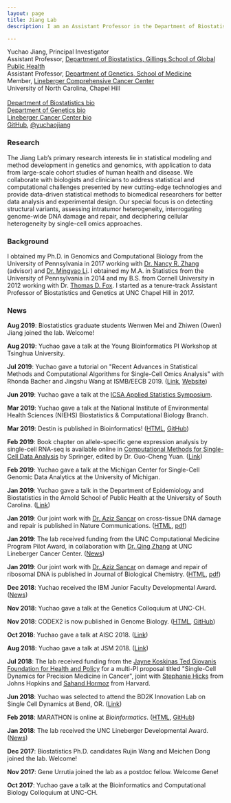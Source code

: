 ```yaml
---
layout: page
title: Jiang Lab
description: I am an Assistant Professor in the Department of Biostatistics and the Department of Genetics at the University of North Carolina, Chapel Hill.

---
```


<div class="container">
    <div class="row-fluid">
            Yuchao Jiang, Principal Investigator<br/>
            Assistant Professor, <a href="http://sph.unc.edu/bios/biostatistics/">Department of Biostatistics, Gillings School of Global Public Health</a><br/>
            Assistant Professor, <a href="http://www.med.unc.edu/genetics/">Department of Genetics, School of Medicine</a><br/>
            Member, <a href="https://unclineberger.org/">Lineberger Comprehensive Cancer Center</a><br/>
            University of North Carolina, Chapel Hill <br/><br/>
    </div>
</div>

<div class="container">
    <div class="row-fluid">
            <a href="http://sph.unc.edu/adv_profile/yuchao-jiang-phd/">Department of Biostatistics bio</a><br/>
            <a href="https://www.med.unc.edu/genetics/people/joint-secondary-faculty/yuchao-jiang-phd">Department of Genetics bio</a><br/>
            <a href="http://unclineberger.org/people/profiles/yuchao-jiang">Lineberger Cancer Center bio</a><br/>
            <a href="https://github.com/yuchaojiang">GitHub</a>,
            <a href="https://twitter.com/yuchaojiang">@yuchaojiang</a><br/>
    </div>
</div>

### Research

The Jiang Lab’s primary research interests lie in statistical modeling and method development in genetics and genomics, with application to data from large-scale cohort studies of human health and disease. We collaborate with biologists and clinicians to address statistical and computational challenges presented by new cutting-edge technologies and provide data-driven statistical methods to biomedical researchers for better data analysis and experimental design. Our special focus is on detecting structural variants, assessing intratumor heterogeneity, interrogating genome-wide DNA damage and repair, and deciphering cellular heterogeneity by single-cell omics approaches.


###  Background

I obtained my Ph.D. in Genomics and Computational Biology from the University of Pennsylvania in 2017 working with [Dr. Nancy R. Zhang](https://statistics.wharton.upenn.edu/profile/nzh/) (advisor) and [Dr. Mingyao Li](http://www.med.upenn.edu/apps/faculty/index.php/g275/p8122973). I obtained my M.A. in Statistics from the University of Pennsylvania in 2014 and my B.S. from Cornell University in 2012 working with Dr. [Thomas D. Fox](https://mbg.cornell.edu/people/thomas-fox/). I started as a tenure-track Assistant Professor of Biostatistics and Genetics at UNC Chapel Hill in 2017.

### News
**Aug 2019**: Biostatistics graduate students Wenwen Mei and Zhiwen (Owen) Jiang joined the lab. Welcome!

**Aug 2019**: Yuchao gave a talk at the Young Bioinformatics PI Workshop at Tsinghua University.

**Jul 2019**: Yuchao gave a tutorial on "Recent Advances in Statistical Methods and Computational Algorithms for Single-Cell Omics Analysis" with Rhonda Bacher and Jingshu Wang at ISMB/EECB 2019. ([Link](https://www.iscb.org/ismbeccb2019-program/tutorials#am2), [Website](https://github.com/rhondabacher/ISMB2019_SingleCellTutorial))

**Jun 2019**: Yuchao gave a talk at the [ICSA Applied Statistics Symposium](https://symposium2019.icsa.org/main.html).

**Mar 2019**: Yuchao gave a talk at the National Institute of Environmental Health Sciences (NIEHS) Biostatistics & Computational Biology Branch.

**Mar 2019**: Destin is published in Bioinformatics! ([HTML](https://academic.oup.com/bioinformatics/advance-article/doi/10.1093/bioinformatics/btz141/5367832), [GitHub](https://github.com/urrutiag/destin/))

**Feb 2019**: Book chapter on allele-specific gene expression analysis by single-cell RNA-seq is available online in [Computational Methods for Single-Cell Data Analysis](https://www.springer.com/us/book/9781493990566) by Springer, edited by Dr. Guo-Cheng Yuan. ([Link](https://link.springer.com/protocol/10.1007%2F978-1-4939-9057-3_11))

**Feb 2019**: Yuchao gave a talk at the Michigan Center for Single-Cell Genomic Data Analytics at the University of Michigan.

**Jan 2019**: Yuchao gave a talk in the Department of Epidemiology and Biostatistics in the Arnold School of Public Health at the University of South Carolina. ([Link](https://www.dropbox.com/s/knzk4asp4vgrsuj/epibioJiangvs2.jpg?dl=0))

**Jan 2019**: Our joint work with [Dr. Aziz Sancar](http://sancarlab.unc.edu/) on cross-tissue DNA damage and repair is published in Nature Communications. ([HTML](https://www.nature.com/articles/s41467-019-08290-2), [pdf](https://www.nature.com/articles/s41467-019-08290-2.pdf))

**Jan 2019**: The lab received funding from the UNC Computational Medicine Program Pilot Award, in collaboration with [Dr. Qing Zhang](https://www.med.unc.edu/pathology/faculty-2/dplm-faculty-profiles2014dr-zhang/) at UNC Lineberger Cancer Center. ([News](http://news.unchealthcare.org/som-vital-signs/2019/jan-24/honors-and-awards?utm_source=vs-email&utm_medium=email&utm_campaign=4))

**Jan 2019**: Our joint work with [Dr. Aziz Sancar](http://sancarlab.unc.edu/) on damage and repair of ribosomal DNA is published in Journal of Biological Chemistry. ([HTML](http://www.jbc.org/content/294/1/210.short), [pdf](http://www.jbc.org/content/294/1/210.full.pdf))

**Dec 2018**: Yuchao received the IBM Junior Faculty Developmental Award. ([News](https://www.med.unc.edu/genetics/yuchao-jiang-phd-receives-junior-faculty-development-award/))

**Nov 2018**: Yuchao gave a talk at the Genetics Colloquium at UNC-CH.

**Nov 2018**: CODEX2 is now published in Genome Biology. ([HTML](https://genomebiology.biomedcentral.com/articles/10.1186/s13059-018-1578-y), [GitHub](https://github.com/yuchaojiang/CODEX2)) 

**Oct 2018**: Yuchao gave a talk at AISC 2018. ([Link](https://www.uncg.edu/mat/aisc/2018/index.html))

**Aug 2018**: Yuchao gave a talk at JSM 2018. ([Link](https://ww2.amstat.org/meetings/jsm/2018/onlineprogram/ActivityDetails.cfm?SessionID=215048))

**Jul 2018**: The lab received funding from the [Jayne Koskinas Ted Giovanis Foundation for Health and Policy](http://jktgfoundation.org/) for a multi-PI proposal titled "Single-Cell Dynamics for Precision Medicine in Cancer", joint with [Stephanie Hicks](http://www.stephaniehicks.com/) from Johns Hopkins and [Sahand Hormoz](https://hormoz.hms.harvard.edu/) from Harvard.

**Jun 2018**: Yuchao was selected to attend the BD2K Innovation Lab on Single Cell Dynamics at Bend, OR. ([Link](https://bigdatau.ini.usc.edu/innovationlab2018))

**Feb 2018**: MARATHON is online at *Bioinformatics*. ([HTML](https://academic.oup.com/bioinformatics/article/34/12/2126/4838234), [GitHub](https://github.com/yuchaojiang/MARATHON/)) 

**Jan 2018**: The lab received the UNC Lineberger Developmental Award. ([News](https://unclineberger.org/news/lineberger-awards?utm_source=lineup&utm_medium=email&utm_campaign=5))

**Dec 2017**: Biostatistics Ph.D. candidates Rujin Wang and Meichen Dong joined the lab. Welcome!

**Nov 2017**: Gene Urrutia joined the lab as a postdoc fellow. Welcome Gene!

**Oct 2017**: Yuchao gave a talk at the Bioinformatics and Computational Biology Colloquium at UNC-CH.
